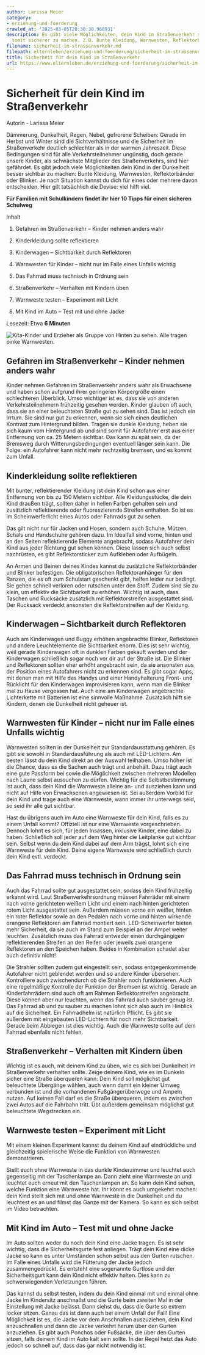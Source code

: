 ```yaml
---
author: Larissa Meier
category:
- erziehung-und-foerderung
crawled_at: '2025-03-05T20:30:38.968931'
description: Es gibt viele Möglichkeiten, dein Kind im Straßenverkehr sichtbarer und
  somit sicherer zu machen. Z.B. Bunte Kleidung, Warnwesten, Reflektorbänder, Blinker.
filename: sicherheit-im-strassenverkehr.md
filepath: elternleben/erziehung-und-foerderung/sicherheit-im-strassenverkehr.md
title: Sicherheit für dein Kind im Straßenverkehr
url: https://www.elternleben.de/erziehung-und-foerderung/sicherheit-im-strassenverkehr/
---
```


#  Sicherheit für dein Kind im Straßenverkehr

Autorin - Larissa Meier

Dämmerung, Dunkelheit, Regen, Nebel, gefrorene Scheiben: Gerade im Herbst und
Winter sind die Sichtverhältnisse und die Sicherheit im Straßenverkehr
deutlich schlechter als in der warmen Jahreszeit. Diese Bedingungen sind für
alle Verkehrsteilnehmer ungünstig, doch gerade unsere Kinder, als schwächste
Mitglieder des Straßenverkehrs, sind hier gefährdet. Es gibt jedoch viele
Möglichkeiten dein Kind in der Dunkelheit besser sichtbar zu machen: Bunte
Kleidung, Warnwesten, Reflektorbänder oder Blinker. Je nach Situation kannst
du dich für eines oder mehrere davon entscheiden. Hier gilt tatsächlich die
Devise: viel hilft viel.  
  
**Für Familien mit Schulkindern findet ihr hier 10 Tipps für einen sicheren
Schulweg**

Inhalt

1. Gefahren im Straßenverkehr – Kinder nehmen anders wahr

2. Kinderkleidung sollte reflektieren

3. Kinderwagen – Sichtbarkeit durch Reflektoren 

4. Warnwesten für Kinder – nicht nur im Falle eines Unfalls wichtig

5. Das Fahrrad muss technisch in Ordnung sein

6. Straßenverkehr – Verhalten mit Kindern üben

7. Warnweste testen – Experiment mit Licht

8. Mit Kind im Auto – Test mit und ohne Jacke

Lesezeit: Etwa **6 Minuten**

![Kita-Kinder und Erzieher als Gruppe von Hinten zu sehen. Alle tragen pinke
Warnwesten.](/fileadmin/_processed_/e/2/csm_Artikel_Sicherheit_fu__r_dein_Kind_im_Strassenverkehr_iStock-929087450_323f0b1470.jpg)

##  Gefahren im Straßenverkehr – Kinder nehmen anders wahr

Kinder nehmen Gefahren im Straßenverkehr anders wahr als Erwachsene und haben
schon aufgrund ihrer geringeren Körpergröße einen schlechteren Überblick. Umso
wichtiger ist es, dass sie von anderen Verkehrsteilnehmern frühzeitig gesehen
werden. Kinder glauben oft auch, dass sie an einer beleuchteten Straße gut zu
sehen sind. Das ist jedoch ein Irrtum. Sie sind nur gut zu erkennen, wenn sie
sich einen deutlichen Kontrast zum Hintergrund bilden. Tragen sie dunkle
Kleidung, heben sie sich kaum vom Hintergrund ab und sind somit für Autofahrer
erst aus einer Entfernung von ca. 25 Metern sichtbar. Das kann zu spät sein,
da der Bremsweg durch Witterungsbedingungen eventuell länger sein kann. Die
Folge: ein Autofahrer kann nicht mehr rechtzeitig bremsen, und es kommt zum
Unfall.

##  Kinderkleidung sollte reflektieren

Mit bunter, reflektierender Kleidung ist dein Kind schon aus einer Entfernung
von bis zu 150 Metern sichtbar. Alle Kleidungsstücke, die dein Kind draußen
trägt, sollten daher in hellen Farben gehalten sein und zusätzlich
reflektierende oder fluoreszierende Streifen enthalten. So ist es im
Scheinwerferlicht eines Autos oder Fahrrads gut zu sehen.  
  
Das gilt nicht nur für Jacken und Hosen, sondern auch Schuhe, Mützen, Schals
und Handschuhe gehören dazu. Im Idealfall sind vorne, hinten und an den Seiten
reflektierende Elemente angebracht, sodass Autofahrer dein Kind aus jeder
Richtung gut sehen können. Diese lassen sich auch selbst nachrüsten, es gibt
Reflektorsticker zum Aufkleben oder Aufbügeln.  
  
An Armen und Beinen deines Kindes kannst du zusätzliche Reflektorbänder und
Blinker befestigen. Die obligatorischen Reflektoranhänger für den Ranzen, die
es oft zum Schulstart geschenkt gibt, helfen leider nur bedingt. Sie gehen
schnell verloren oder rutschen unter den Stoff. Zudem sind sie zu klein, um
effektiv die Sichtbarkeit zu erhöhen. Wichtig ist auch, dass Taschen und
Rucksäcke zusätzlich mit Reflektorstreifen ausgestattet sind. Der Rucksack
verdeckt ansonsten die Reflektorstreifen auf der Kleidung.

##  Kinderwagen – Sichtbarkeit durch Reflektoren

Auch am Kinderwagen und Buggy erhöhen angebrachte Blinker, Reflektoren und
andere Leuchtelemente die Sichtbarkeit enorm. Dies ist sehr wichtig, weil
gerade Kinderwagen oft in dunklen Farben gekauft werden und der Kinderwagen
schließlich sogar noch vor dir auf der Straße ist. Die Blinker und Reflektoren
sollten eher erhöht angebracht sein, da sie ansonsten aus der Position eines
Autofahrers nicht zu erkennen sind. Es gibt sogar Apps, mit denen man mit
Hilfe des Handys und einer Handyhalterung Front- und Rücklicht für den
Kinderwagen improvisieren kann, wenn man die Blinker mal zu Hause vergessen
hat. Auch eine am Kinderwagen angebrachte Lichterkette mit Batterien ist eine
sinnvolle Maßnahme. Zusätzlich hilft sie Kindern, denen die Dunkelheit nicht
geheuer ist.  

##  Warnwesten für Kinder – nicht nur im Falle eines Unfalls wichtig

Warnwesten sollten in der Dunkelheit zur Standardausstattung gehören. Es gibt
sie sowohl in Standardausführung als auch mit LED-Lichtern. Am besten lässt du
dein Kind direkt an der Auswahl teilhaben. Umso höher ist die Chance, dass es
die Sachen auch trägt und anbehält. Dazu trägt auch eine gute Passform bei
sowie die Möglichkeit zwischen mehreren Modellen nach Laune selbst aussuchen
zu dürfen. Wichtig für die Selbstbestimmung ist auch, dass dein Kind die
Warnweste alleine an- und ausziehen kann und nicht auf Hilfe von Erwachsenen
angewiesen ist. Sei außerdem Vorbild für dein Kind und trage auch eine
Warnweste, wann immer ihr unterwegs seid, so seid ihr alle gut sichtbar.  
  
Hast du übrigens auch im Auto eine Warnweste für dein Kind, falls es zu einem
Unfall kommt? Offiziell ist nur eine Warnweste vorgeschrieben. Dennoch lohnt
es sich, für jeden Insassen, inklusive Kinder, eine dabei zu haben.
Schließlich soll jeder auf dem Weg hinter die Leitplanke gut sichtbar sein.
Selbst wenn du dein Kind dabei auf dem Arm trägst, lohnt sich eine Warnweste
für dein Kind. Deine eigene Warnweste wird schließlich durch dein Kind evtl.
verdeckt.  

##  Das Fahrrad muss technisch in Ordnung sein

Auch das Fahrrad sollte gut ausgestattet sein, sodass dein Kind frühzeitig
erkannt wird. Laut Straßenverkehrsordnung müssen Fahrräder mit einem nach
vorne gerichteten weißem Licht und einem nach hinten gerichteten rotem Licht
ausgestattet sein. Außerdem müssen vorne ein weißer, hinten ein roter
Reflektor sowie an den Pedalen nach vorne und hinten wirkende orangene
Reflektoren am Fahrrad montiert sein. LED-Scheinwerfer bieten mehr Sicherheit,
da sie auch im Stand zum Beispiel an der Ampel weiter leuchten. Zusätzlich
muss das Fahrrad entweder einen durchgängigen reflektierenden Streifen an den
Reifen oder jeweils zwei orangene Reflektoren an den Speichen haben. Beides in
Kombination schadet aber auch definitiv nicht!  
  
Die Strahler sollten zudem gut eingestellt sein, sodass entgegenkommende
Autofahrer nicht geblendet werden und so andere Kinder übersehen. Kontrolliere
auch zwischendurch ob die Strahler noch funktionieren. Auch eine regelmäßige
Kontrolle der Funktion der Bremsen ist wichtig. Gerade an Kinderfahrrädern
sind auch oft am Rahmen Reflektorstreifen angebracht. Diese können aber nur
leuchten, wenn das Fahrrad auch sauber genug ist. Das Fahrrad ab und zu sauber
zu machen lohnt sich also auch im Hinblick auf die Sicherheit. Ein Fahrradhelm
ist natürlich Pflicht. Es gibt sie außerdem mit eingebauten LED-Lichtern für
noch mehr Sichtbarkeit. Gerade beim Abbiegen ist dies wichtig. Auch die
Warnweste sollte auf dem Fahrrad ebenfalls nicht fehlen.

##  Straßenverkehr – Verhalten mit Kindern üben

Wichtig ist es auch, mit deinem Kind zu üben, wie es sich bei Dunkelheit im
Straßenverkehr verhalten sollte. Zeige deinem Kind, wie es im Dunkeln sicher
eine Straße überqueren kann: Dein Kind soll möglichst gut beleuchtete
Übergänge wählen, auch wenn damit ein kleiner Umweg verbunden ist und die
vorhandenen Fußgängerüberwege und Ampeln nutzen. Auf keinen Fall darf es die
Straße überqueren, indem es zwischen zwei Autos auf die Fahrbahn tritt. Übt
außerdem gemeinsam möglichst gut beleuchtete Wegstrecken ein.

##  Warnweste testen – Experiment mit Licht

Mit einem kleinen Experiment kannst du deinem Kind auf eindrückliche und
gleichzeitig spielerische Weise die Funktion von Warnwesten demonstrieren.  
  
Stellt euch ohne Warnweste in das dunkle Kinderzimmer und leuchtet euch
gegenseitig mit der Taschenlampe an. Dann zieht eine Warnweste an und leuchtet
euch erneut mit den Taschenlampen an. So kann dein Kind sehen, welche Funktion
eine Warnweste hat. Ihr könnt es auch umgekehrt machen: dein Kind stellt sich
mit und ohne Warnweste in die Dunkelheit und du leuchtest es an und filmst das
Ganze mit der Kamera. So kann es sich selbst im Video betrachten.

##  Mit Kind im Auto – Test mit und ohne Jacke

Im Auto sollten weder du noch dein Kind eine Jacke tragen. Es ist sehr
wichtig, dass die Sicherheitsgurte fest anliegen. Trägt dein Kind eine dicke
Jacke so kann es unter Umständen schon selbst aus den Gurten rutschen. Im
Falle eines Unfalls wird die Fütterung der Jacke jedoch zusammengedrückt. Es
entsteht eine sogenannte Gurtlose und der Sicherheitsgurt kann dein Kind nicht
effektiv halten. Dies kann zu schwerwiegenden Verletzungen führen.  
  
Das kannst du selbst testen, indem du dein Kind einmal mit und einmal ohne
Jacke im Kindersitz anschnallst und die Gurte beim zweiten Mal in der
Einstellung mit Jacke belässt. Dann siehst du, dass die Gurte so extrem locker
sitzen. Genau das ist dann auch bei einem Unfall der Fall! Eine Möglichkeit
ist es, die Jacke vor dem Anschnallen auszuziehen, dein Kind anzuschnallen und
dann die Jacke verkehrt herum über den Gurten anzuziehen. Es gibt auch Ponchos
oder Fußsäcke, die über den Gurten sitzen, falls deinem Kind im Auto kalt sein
sollte. In der Regel heizt das Auto jedoch so schnell auf, dass das gar nicht
notwendig ist.  

